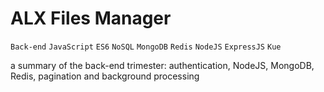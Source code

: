 # ALX Files Manager
`Back-end` `JavaScript` `ES6` `NoSQL` `MongoDB` `Redis` `NodeJS` `ExpressJS` `Kue`

<p>a summary of the back-end trimester: authentication, NodeJS, MongoDB, Redis, pagination and background processing</p>

